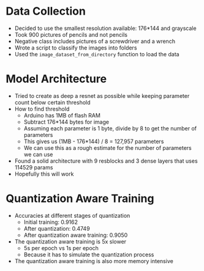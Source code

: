 # Data Collection
- Decided to use the smallest resolution available: 176*144 and grayscale
- Took 900 pictures of pencils and not pencils
- Negative class includes pictures of a screwdriver and a wrench
- Wrote a script to classify the images into folders
- Used the `image_dataset_from_directory` function to load the data

# Model Architecture
- Tried to create as deep a resnet as possible while keeping parameter count below certain threshold
- How to find threshold
    - Arduino has 1MB of flash RAM
    - Subtract 176*144 bytes for image
    - Assuming each parameter is 1 byte, divide by 8 to get the number of parameters
    - This gives us (1MB - 176*144) / 8 = 127,957 parameters
    - We can use this as a rough estimate for the number of parameters we can use
- Found a solid architecture with 9 resblocks and 3 dense layers that uses 114529 params
- Hopefully this will work

# Quantization Aware Training
- Accuracies at different stages of quantization
    - Initial training: 0.9162 
    - After quantization: 0.4749 
    - After quantization aware training: 0.9050
- The quantization aware training is 5x slower
    - 5s per epoch vs 1s per epoch
    - Because it has to simulate the quantization process
- The quantization aware training is also more memory intensive

